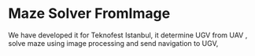 # Maze Solver FromImage
We have developed it for Teknofest Istanbul, it determine UGV from UAV , solve maze using image processing and send navigation to UGV, 
